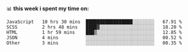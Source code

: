 📊 **this week i spent my time on:**
<!--START_SECTION:waka-->

```text
JavaScript   10 hrs 30 mins  █████████████████░░░░░░░░   67.91 %
SCSS         2 hrs 48 mins   ████▓░░░░░░░░░░░░░░░░░░░░   18.20 %
HTML         1 hr 59 mins    ███▒░░░░░░░░░░░░░░░░░░░░░   12.85 %
JSON         4 mins          ░░░░░░░░░░░░░░░░░░░░░░░░░   00.52 %
Other        3 mins          ░░░░░░░░░░░░░░░░░░░░░░░░░   00.35 %
```

<!--END_SECTION:waka-->
